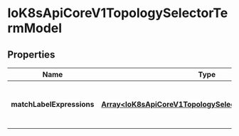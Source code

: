 # IoK8sApiCoreV1TopologySelectorTermModel

## Properties

Name | Type | Description | Notes
------------ | ------------- | ------------- | -------------
**matchLabelExpressions** | [**Array&lt;IoK8sApiCoreV1TopologySelectorLabelRequirement&gt;**](IoK8sApiCoreV1TopologySelectorLabelRequirement.md) | A list of topology selector requirements by labels. | [optional] [default to undefined]


